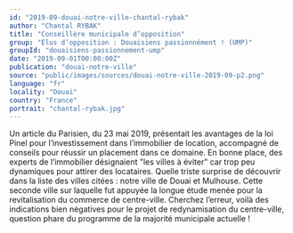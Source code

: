```yaml
---
id: "2019-09-douai-notre-ville-chantal-rybak"
author: "Chantal RYBAK"
title: "Conseillère municipale d’opposition"
group: "Élus d’opposition : Douaisiens passionnément ! (UMP)"
groupId: "douaisiens-passionnement-ump"
date: "2019-09-01T00:00:00Z"
publication: "douai-notre-ville"
source: "public/images/sources/douai-notre-ville-2019-09-p2.png"
language: "fr"
locality: "Douai"
country: "France"
portrait: "chantal-rybak.jpg"
---
```


Un article du Parisien, du 23 mai 2019, présentait les avantages de la loi Pinel pour l’investissement dans l’immobilier de location, accompagné de conseils pour réussir un placement dans ce domaine.
En bonne place, des experts de l’immobilier désignaient "les villes à éviter" car trop peu dynamiques pour attirer des locataires. Quelle triste surprise de découvrir dans la liste des villes citées : notre ville de Douai et Mulhouse.
Cette seconde ville sur laquelle fut appuyée la longue étude menée pour la revitalisation du commerce de centre-ville.
Cherchez l’erreur, voilà des indications bien négatives pour le projet de redynamisation du centre-ville, question phare du programme de la majorité municipale actuelle !
